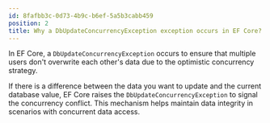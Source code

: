 ```yaml
---
id: 8fafbb3c-0d73-4b9c-b6ef-5a5b3cabb459
position: 2
title: Why a DbUpdateConcurrencyException exception occurs in EF Core?
---
```


In EF Core, a `DbUpdateConcurrencyException` occurs to ensure that multiple users don't overwrite each other's data due to the optimistic concurrency strategy.

If there is a difference between the data you want to update and the current database value, EF Core raises the `DbUpdateConcurrencyException` to signal the concurrency conflict. This mechanism helps maintain data integrity in scenarios with concurrent data access.